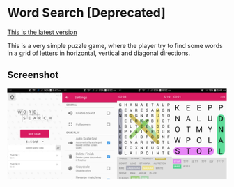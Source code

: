 # Word Search [Deprecated]

[This is the latest version](https://github.com/abdularis/Android-Word-Quest)

This is a very simple puzzle game, where the player try to find some words in a grid of letters in horizontal, vertical and diagonal directions.

## Screenshot

![Screenshot 1](sc/sc.jpg)
